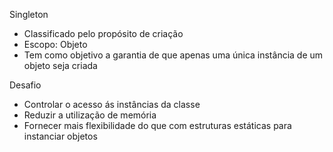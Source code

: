 Singleton

- Classificado pelo propósito de criação
- Escopo: Objeto
- Tem como objetivo a garantia de que apenas uma única instância de um objeto seja criada

Desafio

- Controlar o acesso ás instâncias da classe
- Reduzir a utilização de memória
- Fornecer mais flexibilidade do que com estruturas estáticas para instanciar objetos
